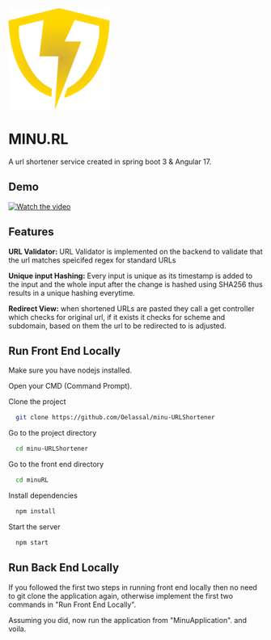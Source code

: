 
<img src="minuRL/src/assets/Minurl_logo.png" width="200" height="200"/>


# MINU.RL 

A url shortener service created in spring boot 3 & Angular 17.



## Demo

[![Watch the video](https://static1.makeuseofimages.com/wordpress/wp-content/uploads/2022/01/url-shortener.jpg)](https://youtu.be/yO0q7JM-2Tc)




## Features

**URL Validator:** URL Validator is implemented on the backend to validate that the url matches speicifed regex for standard URLs

**Unique input Hashing:** Every input is unique as its timestamp is added to the input and the whole input after the change is hashed using SHA256 thus results in a unique hashing everytime.

**Redirect View:** when shortened URLs are pasted they call a get controller which checks for original url, if it exists it checks for scheme and subdomain, based on them the url to be redirected to is adjusted.


## Run Front End Locally

Make sure you have nodejs installed.

Open your CMD (Command Prompt).

Clone the project

```bash
  git clone https://github.com/Oelassal/minu-URLShortener
```

Go to the project directory

```bash
  cd minu-URLShortener
```

Go to the front end directory

```bash
  cd minuRL
```


Install dependencies

```bash
  npm install
```

Start the server

```bash
  npm start
```


## Run Back End Locally

If you followed the first two steps in running front end locally then no need to git clone the application again, otherwise implement the first two commands in "Run Front End Locally".

Assuming you did, now run the application from "MinuApplication". and voila.

    
